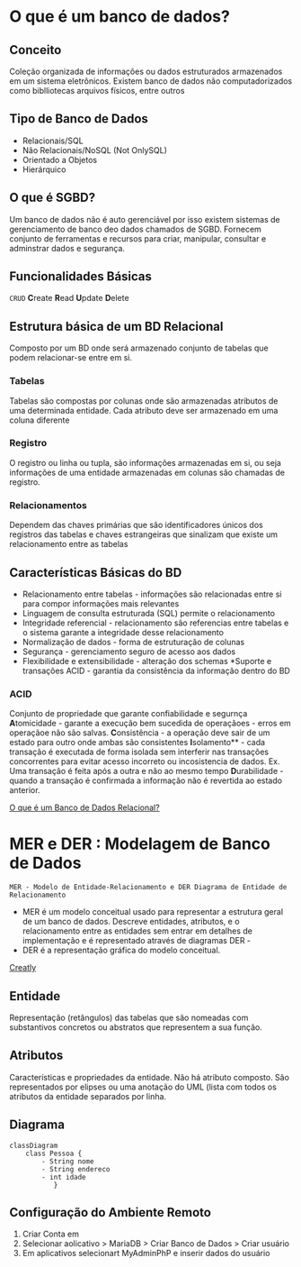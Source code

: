 # O que é um banco de dados?

## Conceito

Coleção organizada de informações ou dados estruturados armazenados em um sistema eletrônicos. Existem banco de dados não computadorizados como biblliotecas arquivos físicos, entre outros

## Tipo de Banco de Dados

* Relacionais/SQL
* Não Relacionais/NoSQL (Not OnlySQL)
* Orientado a Objetos
* Hierárquico

## O que é SGBD?

Um banco de dados não é auto gerenciável por isso existem sistemas de gerenciamento de banco deo dados chamados de SGBD. Fornecem conjunto de ferramentas e recursos para criar, manipular, consultar e adminstrar dados e segurança.

## Funcionalidades Básicas

```CRUD```
**C**reate
**R**ead
**U**pdate
**D**elete

## Estrutura básica de um BD Relacional

Composto por um BD onde será armazenado conjunto de tabelas que podem relacionar-se entre em si.

### Tabelas

Tabelas são compostas por colunas onde são armazenadas atributos de uma determinada entidade. Cada atributo deve ser armazenado em uma coluna diferente

### Registro

O registro ou linha ou tupla, são informações armazenadas em si, ou seja informações de uma entidade armazenadas em colunas são chamadas de registro.

### Relacionamentos

Dependem das chaves primárias que são identificadores únicos dos registros das tabelas e chaves estrangeiras que sinalizam que existe um relacionamento entre as tabelas

## Características Básicas do BD

* Relacionamento entre tabelas - informações são relacionadas entre si para compor informações mais relevantes
* Linguagem de consulta estruturada (SQL) permite o relacionamento
* Integridade referencial - relacionamento são referencias entre tabelas e o sistema garante a integridade desse relacionamento
* Normalização de dados - forma de estruturação de colunas 
* Segurança - gerenciamento seguro de acesso aos dados
* Flexibilidade e extensibilidade - alteração dos schemas
*Suporte e transações ACID - garantia da consistência da informação dentro do BD

### ACID
Conjunto de propriedade que garante confiabilidade e segurnça
**A**tomicidade - garante a execução bem sucedida de operaçãoes - erros em operaçãoe não são salvas.
**C**onsistência - a operação deve sair de um estado para outro onde ambas são consistentes
**I**solamento** - cada transação é executada de forma isolada sem interferir nas transações concorrentes para evitar acesso incorreto ou incosistencia de dados. Ex. Uma transação é feita após a outra e não ao mesmo tempo
**D**urabilidade - quando a transação é confirmada a informação não é revertida ao estado anterior.

[O que é um Banco de Dados Relacional?](https://www.oracle.com/br/database/what-is-a-relational-database/)

# MER e DER : Modelagem de Banco de Dados

```MER - Modelo de Entidade-Relacionamento e DER Diagrama de Entidade de Relacionamento```

* MER é um modelo conceitual usado para representar a estrutura geral de um banco de dados. Descreve entidades, atributos, e o relacionamento entre as entidades sem entrar em detalhes de implementação e é representado através de diagramas DER -
* DER é a representação gráfica do modelo conceitual.

[Creatly](https://app.creately.com) 

## Entidade
Representação (retângulos) das tabelas que são nomeadas com substantivos concretos ou abstratos que representem a sua função. 

## Atributos
Características e propriedades da entidade. Não há atributo composto. São representados por elipses ou uma anotação do UML (lista com todos os atributos da entidade separados por linha.

## Diagrama

```mermaid
classDiagram
    class Pessoa {
        - String nome
        - String endereco
        - int idade
           }
```
## Configuração do Ambiente Remoto
1. Criar Conta em [](https://clients.cloudclusters.io/)
2. Selecionar aolicativo > MariaDB > Criar Banco de Dados > Criar usuário
3. Em aplicativos selecionart MyAdminPhP e inserir dados do usuário

